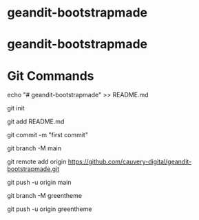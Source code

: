 # geandit-bootstrapmade
# geandit-bootstrapmade

# Git Commands

echo "# geandit-bootstrapmade" >> README.md

git init

git add README.md

git commit -m "first commit"

git branch -M main

git remote add origin https://github.com/cauvery-digital/geandit-bootstrapmade.git

git push -u origin main

git branch -M greentheme

git push -u origin greentheme